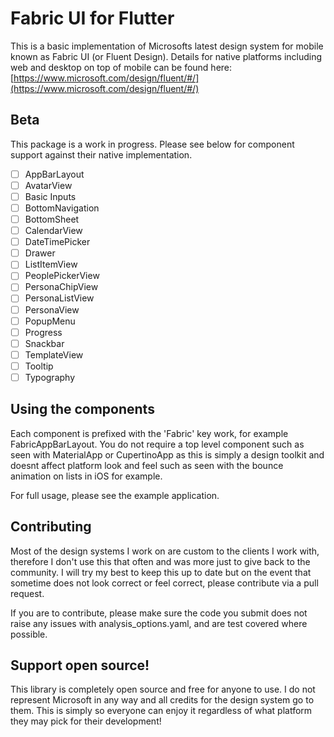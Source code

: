 # Fabric UI for Flutter

This is a basic implementation of Microsofts latest design system for mobile known as Fabric UI (or Fluent Design).
Details for native platforms including web and desktop on top of mobile can be found here: [https://www.microsoft.com/design/fluent/#/](https://www.microsoft.com/design/fluent/#/)

## Beta
This package is a work in progress.
Please see below for component support against their native implementation.
- [ ] AppBarLayout
- [ ] AvatarView
- [ ] Basic Inputs
- [ ] BottomNavigation
- [ ] BottomSheet
- [ ] CalendarView
- [ ] DateTimePicker
- [ ] Drawer
- [ ] ListItemView
- [ ] PeoplePickerView
- [ ] PersonaChipView
- [ ] PersonaListView
- [ ] PersonaView
- [ ] PopupMenu
- [ ] Progress
- [ ] Snackbar
- [ ] TemplateView
- [ ] Tooltip
- [ ] Typography

## Using the components
Each component is prefixed with the 'Fabric' key work, for example FabricAppBarLayout. You do not require a top level component such as seen with MaterialApp or CupertinoApp as this is simply a design toolkit and doesnt affect platform look and feel such as seen with the bounce animation on lists in iOS for example.

For full usage, please see the example application.

## Contributing
Most of the design systems I work on are custom to the clients I work with, therefore I don't use this that often and was more just to give back to the community. I will try my best to keep this up to date but on the event that sometime does not look correct or feel correct, please contribute via a pull request.

If you are to contribute, please make sure the code you submit does not raise any issues with analysis_options.yaml, and are test covered where possible.

## Support open source!
This library is completely open source and free for anyone to use. I do not represent Microsoft in any way and all credits for the design system go to them. This is simply so everyone can enjoy it regardless of what platform they may pick for their development!